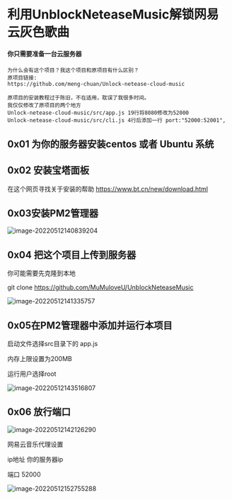 # 利用UnblockNeteaseMusic解锁网易云灰色歌曲

#### 你只需要准备一台云服务器

```
为什么会有这个项目？我这个项目和原项目有什么区别？
原项目链接:
https://github.com/meng-chuan/Unlock-netease-cloud-music

原项目的安装教程过于陈旧，不在适用，耽误了我很多时间。
我仅仅修改了原项目的两个地方 
Unlock-netease-cloud-music/src/app.js 19行将8080修改为52000
Unlock-netease-cloud-music/src/cli.js 4行后添加一行 port:"52000:52001",

```



## 0x01 为你的服务器安装centos 或者 Ubuntu 系统

## 0x02 安装宝塔面板 

在这个网页寻找关于安装的帮助      https://www.bt.cn/new/download.html

## 0x03安装PM2管理器

![image-20220512140839204](https://cdn.jsdelivr.net/gh/MuMuloveU/tuchuang/202205121408325.png)

## 0x04 把这个项目上传到服务器

你可能需要先克隆到本地

git clone https://github.com/MuMuloveU/UnblockNeteaseMusic

![image-20220512141335757](https://cdn.jsdelivr.net/gh/MuMuloveU/tuchuang/202205121413841.png)

## 0x05在PM2管理器中添加并运行本项目

启动文件选择src目录下的 app.js

内存上限设置为200MB

运行用户选择root

![image-20220512143516807](https://cdn.jsdelivr.net/gh/MuMuloveU/tuchuang/202205121435892.png)

## 0x06 放行端口

![image-20220512142126290](https://cdn.jsdelivr.net/gh/MuMuloveU/tuchuang/202205121421337.png)

网易云音乐代理设置 

ip地址 你的服务器ip 

端口   52000

![image-20220512152755288](https://cdn.jsdelivr.net/gh/MuMuloveU/tuchuang/202205121527355.png)

